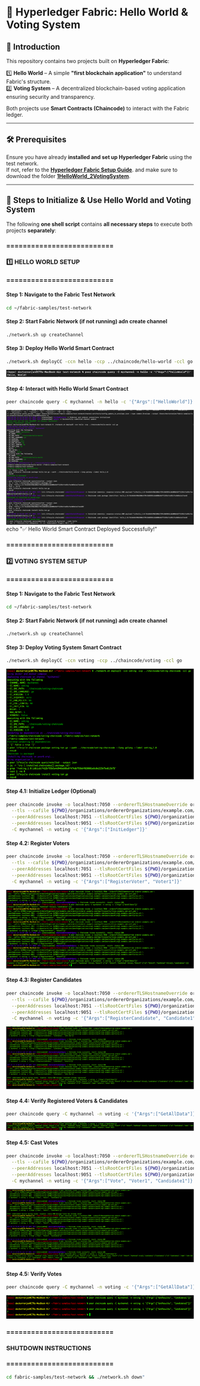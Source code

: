 # 🚀 Hyperledger Fabric: Hello World & Voting System

## 📌 Introduction

This repository contains two projects built on **Hyperledger Fabric**:

1️⃣ **Hello World** – A simple **"first blockchain application"** to understand Fabric's structure.  
2️⃣ **Voting System** – A decentralized blockchain-based voting application ensuring security and transparency.  

Both projects use **Smart Contracts (Chaincode)** to interact with the Fabric ledger.

---

## 🛠️ Prerequisites

Ensure you have already **installed and set up Hyperledger Fabric** using the test network.  
If not, refer to the **[Hyperledger Fabric Setup Guide](https://github.com/hyperledger/fabric-samples)**.
and make sure to download the folder **[1HelloWorld_2VotingSystem](https://drive.google.com/drive/folders/1MRg-ccPb-hdPWKfznppQ2xdVPe-lzzS-?usp=sharing)**.

---

## 🚀 Steps to Initialize & Use **Hello World** and **Voting System**

The following **one shell script** contains **all necessary steps** to execute both projects **separately**:

### ==========================
### 1️⃣ HELLO WORLD SETUP
### ==========================


#### Step 1: Navigate to the Fabric Test Network
```bash
cd ~/fabric-samples/test-network 
```

#### Step 2: Start Fabric Network (if not running) adn create channel

```bash
./network.sh up createChannel
```
#### Step 3: Deploy Hello World Smart Contract

```bash
./network.sh deployCC -ccn hello -ccp ../chaincode/hello-world -ccl go
```

![Network-up = chaincode installed](images/BlockchainHelloW1.png)

#### Step 4: Interact with Hello World Smart Contract

```bash
peer chaincode query -C mychannel -n hello -c '{"Args":["HelloWorld"]}'
```
![initialised Hello World](images/BlockchainHelloW2.png)
echo "✅ Hello World Smart Contract Deployed Successfully!"


### ==========================
### 2️⃣ VOTING SYSTEM SETUP
### ==========================


#### Step 1: Navigate to the Fabric Test Network
```bash
cd ~/fabric-samples/test-network 
```

#### Step 2: Start Fabric Network (if not running) adn create channel

```bash
./network.sh up createChannel
```

#### Step 3: Deploy Voting System Smart Contract
```bash
./network.sh deployCC -ccn voting -ccp ../chaincode/voting -ccl go
```
![Network-up = chaincode installed](images/BlockchainvotingW1.png)

#### Step 4.1: Initialize Ledger (Optional)
```bash
peer chaincode invoke -o localhost:7050 --ordererTLSHostnameOverride orderer.example.com \
  --tls --cafile ${PWD}/organizations/ordererOrganizations/example.com/orderers/orderer.example.com/msp/tlscacerts/tlsca.example.com-cert.pem \
  --peerAddresses localhost:7051 --tlsRootCertFiles ${PWD}/organizations/peerOrganizations/org1.example.com/peers/peer0.org1.example.com/tls/ca.crt \
  --peerAddresses localhost:9051 --tlsRootCertFiles ${PWD}/organizations/peerOrganizations/org2.example.com/peers/peer0.org2.example.com/tls/ca.crt \
  -C mychannel -n voting -c '{"Args":["InitLedger"]}'

```

#### Step 4.2: Register Voters
```bash
peer chaincode invoke -o localhost:7050 --ordererTLSHostnameOverride orderer.example.com \
  --tls --cafile ${PWD}/organizations/ordererOrganizations/example.com/orderers/orderer.example.com/msp/tlscacerts/tlsca.example.com-cert.pem \
  --peerAddresses localhost:7051 --tlsRootCertFiles ${PWD}/organizations/peerOrganizations/org1.example.com/peers/peer0.org1.example.com/tls/ca.crt \
  --peerAddresses localhost:9051 --tlsRootCertFiles ${PWD}/organizations/peerOrganizations/org2.example.com/peers/peer0.org2.example.com/tls/ca.crt \
  -C mychannel -n voting -c '{"Args":["RegisterVoter", "Voter1"]}'
```

![Network-up = chaincode installed](images/BlockchainvotingVoters.png)


#### Step 4.3: Register Candidates
```bash
peer chaincode invoke -o localhost:7050 --ordererTLSHostnameOverride orderer.example.com \
  --tls --cafile ${PWD}/organizations/ordererOrganizations/example.com/orderers/orderer.example.com/msp/tlscacerts/tlsca.example.com-cert.pem \
  --peerAddresses localhost:7051 --tlsRootCertFiles ${PWD}/organizations/peerOrganizations/org1.example.com/peers/peer0.org1.example.com/tls/ca.crt \
  --peerAddresses localhost:9051 --tlsRootCertFiles ${PWD}/organizations/peerOrganizations/org2.example.com/peers/peer0.org2.example.com/tls/ca.crt \
  -C mychannel -n voting -c '{"Args":["RegisterCandidate", "Candidate1", "John Doe"]}'
```

![Network-up = chaincode installed](images/BlockchainCandidates.png)


#### Step 4.4: Verify Registered Voters & Candidates
```bash
peer chaincode query -C mychannel -n voting -c '{"Args":["GetAllData"]}'
```


![Network-up = chaincode installed](images/BlockchainvotingVotCanCheck.png)



#### Step 4.5: Cast Votes
```bash
peer chaincode invoke -o localhost:7050 --ordererTLSHostnameOverride orderer.example.com \
  --tls --cafile ${PWD}/organizations/ordererOrganizations/example.com/orderers/orderer.example.com/msp/tlscacerts/tlsca.example.com-cert.pem \
  --peerAddresses localhost:7051 --tlsRootCertFiles ${PWD}/organizations/peerOrganizations/org1.example.com/peers/peer0.org1.example.com/tls/ca.crt \
  --peerAddresses localhost:9051 --tlsRootCertFiles ${PWD}/organizations/peerOrganizations/org2.example.com/peers/peer0.org2.example.com/tls/ca.crt \
  -C mychannel -n voting -c '{"Args":["Vote", "Voter1", "Candidate1"]}'
```

![Network-up = chaincode installed](images/BlockchainvotingVoting2.png)



#### Step 4.5: Verify Votes
```bash
peer chaincode query -C mychannel -n voting -c '{"Args":["GetAllData"]}'
```

![Network-up = chaincode installed](images/BlockchainvotingVoting3.png)


### ==========================
### SHUTDOWN INSTRUCTIONS
### ==========================
```bash
cd fabric-samples/test-network && ./network.sh down"
```
